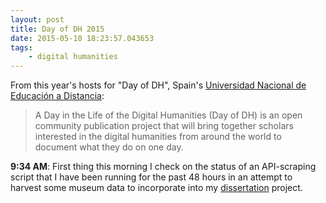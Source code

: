 ```yaml
---
layout: post
title: Day of DH 2015
date: 2015-05-10 18:23:57.043653
tags:
    - digital humanities
---
```


From this year's hosts for "Day of DH", Spain's [Universidad Nacional de Educación a Distancia](http://dayofdh2015.uned.es/about):

>A Day in the Life of the Digital Humanities (Day of DH) is an open community publication project that will bring together scholars interested in the digital humanities from around the world to document what they do on one day.

**9:34 AM**: First thing this morning I check on the status of an API-scraping script that I have been running for the past 48 hours in an attempt to harvest some museum data to incorporate into my [dissertation](/dissertation) project.
